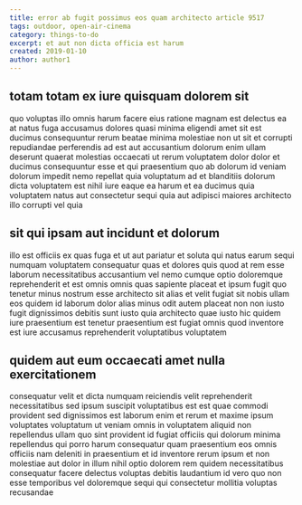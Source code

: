 ```yaml
---
title: error ab fugit possimus eos quam architecto article 9517
tags: outdoor, open-air-cinema
category: things-to-do
excerpt: et aut non dicta officia est harum
created: 2019-01-10
author: author1
---
```


## totam totam ex iure quisquam dolorem sit

quo voluptas illo omnis harum facere eius ratione magnam est delectus ea at natus fuga accusamus dolores quasi minima eligendi amet sit est ducimus consequuntur rerum beatae minima molestiae non ut sit et corrupti repudiandae perferendis ad est aut accusantium dolorum enim ullam deserunt quaerat molestias occaecati ut rerum voluptatem dolor dolor et ducimus consequuntur esse et qui praesentium quo ab dolorum id veniam dolorum impedit nemo repellat quia voluptatum ad et blanditiis dolorum dicta voluptatem est nihil iure eaque ea harum et ea ducimus quia voluptatem natus aut consectetur sequi quia aut adipisci maiores architecto illo corrupti vel quia

## sit qui ipsam aut incidunt et dolorum

illo est officiis ex quas fuga et ut aut pariatur et soluta qui natus earum sequi numquam voluptatem consequatur quas et dolores quis quod at rem esse laborum necessitatibus accusantium vel nemo cumque optio doloremque reprehenderit et est omnis omnis quas sapiente placeat et ipsum fugit quo tenetur minus nostrum esse architecto sit alias et velit fugiat sit nobis ullam eos quidem id laborum dolor alias minus odit autem placeat non non iusto fugit dignissimos debitis sunt iusto quia architecto quae iusto hic quidem iure praesentium est tenetur praesentium est fugiat omnis quod inventore est iure accusamus reprehenderit voluptatibus voluptatem

## quidem aut eum occaecati amet nulla exercitationem

consequatur velit et dicta numquam reiciendis velit reprehenderit necessitatibus sed ipsum suscipit voluptatibus est est quae commodi provident sed dignissimos est laborum enim et rerum et maxime ipsum voluptates voluptatum ut veniam omnis in voluptatem aliquid non repellendus ullam quo sint provident id fugiat officiis qui dolorum minima repellendus qui porro harum consequatur quam praesentium eos omnis officiis nam deleniti in praesentium et id inventore rerum ipsum et non molestiae aut dolor in illum nihil optio dolorem rem quidem necessitatibus consequatur facere delectus voluptas debitis laudantium id vero quo non esse temporibus vel doloremque sequi qui consectetur mollitia voluptas recusandae
